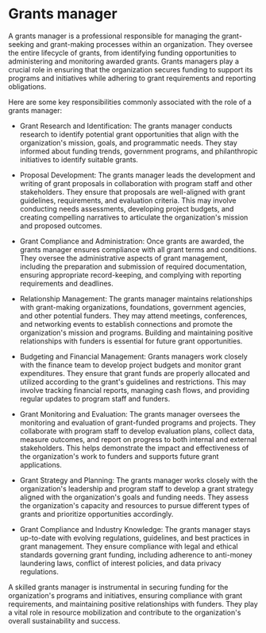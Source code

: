 # Grants manager

A grants manager is a professional responsible for managing the grant-seeking and grant-making processes within an organization. They oversee the entire lifecycle of grants, from identifying funding opportunities to administering and monitoring awarded grants. Grants managers play a crucial role in ensuring that the organization secures funding to support its programs and initiatives while adhering to grant requirements and reporting obligations.

Here are some key responsibilities commonly associated with the role of a grants manager:

* Grant Research and Identification: The grants manager conducts research to identify potential grant opportunities that align with the organization's mission, goals, and programmatic needs. They stay informed about funding trends, government programs, and philanthropic initiatives to identify suitable grants.

* Proposal Development: The grants manager leads the development and writing of grant proposals in collaboration with program staff and other stakeholders. They ensure that proposals are well-aligned with grant guidelines, requirements, and evaluation criteria. This may involve conducting needs assessments, developing project budgets, and creating compelling narratives to articulate the organization's mission and proposed outcomes.

* Grant Compliance and Administration: Once grants are awarded, the grants manager ensures compliance with all grant terms and conditions. They oversee the administrative aspects of grant management, including the preparation and submission of required documentation, ensuring appropriate record-keeping, and complying with reporting requirements and deadlines.

* Relationship Management: The grants manager maintains relationships with grant-making organizations, foundations, government agencies, and other potential funders. They may attend meetings, conferences, and networking events to establish connections and promote the organization's mission and programs. Building and maintaining positive relationships with funders is essential for future grant opportunities.

* Budgeting and Financial Management: Grants managers work closely with the finance team to develop project budgets and monitor grant expenditures. They ensure that grant funds are properly allocated and utilized according to the grant's guidelines and restrictions. This may involve tracking financial reports, managing cash flows, and providing regular updates to program staff and funders.

* Grant Monitoring and Evaluation: The grants manager oversees the monitoring and evaluation of grant-funded programs and projects. They collaborate with program staff to develop evaluation plans, collect data, measure outcomes, and report on progress to both internal and external stakeholders. This helps demonstrate the impact and effectiveness of the organization's work to funders and supports future grant applications.

* Grant Strategy and Planning: The grants manager works closely with the organization's leadership and program staff to develop a grant strategy aligned with the organization's goals and funding needs. They assess the organization's capacity and resources to pursue different types of grants and prioritize opportunities accordingly.

* Grant Compliance and Industry Knowledge: The grants manager stays up-to-date with evolving regulations, guidelines, and best practices in grant management. They ensure compliance with legal and ethical standards governing grant funding, including adherence to anti-money laundering laws, conflict of interest policies, and data privacy regulations.

A skilled grants manager is instrumental in securing funding for the organization's programs and initiatives, ensuring compliance with grant requirements, and maintaining positive relationships with funders. They play a vital role in resource mobilization and contribute to the organization's overall sustainability and success.